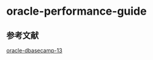 # oracle-performance-guide

## 参考文献

[oracle-dbasecamp-13](https://speakerdeck.com/oracle4engineer/oracle-dbasecamp-13)